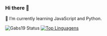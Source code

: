 ### Hi there 👋

🌱 I’m currently learning JavaScript and Python.

![Gabs19 Status](https://github-readme-stats.vercel.app/api?username=gabs19&show_icons=true)
[![Top Linguagens](https://github-readme-stats.vercel.app/api/top-langs/?username=gabs19&layout=compact)](https://github.com/anuraghazra/github-readme-stats)


<!--
**Gabs19/Gabs19** is a ✨ _special_ ✨ repository because its `README.md` (this file) appears on your GitHub profile.

Here are some ideas to get you started:

- 🔭 I’m currently working on ...
- 🌱 I’m currently learning ...
- 👯 I’m looking to collaborate on ...
- 🤔 I’m looking for help with ...
- 💬 Ask me about ...
- 📫 How to reach me: ...
- 😄 Pronouns: ...
- ⚡ Fun fact: ...
-->
